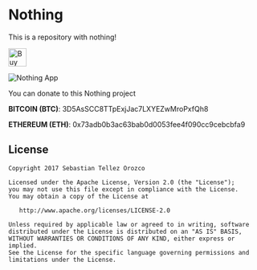 Nothing
=======

This is a repository with nothing!


<a href='https://ko-fi.com/A662LY7' target='_blank'><img height='36' style='border:0px;height:36px;' src='https://az743702.vo.msecnd.net/cdn/kofi4.png?v=0' border='0' alt='Buy Me a Coffee at ko-fi.com' /></a>

![Nothing App](https://cdn.rawgit.com/gorrotowi/Nothing/readmeup/images/2017-10-31%2018.25.30.jpg)

You can donate to this Nothing project 

**BITCOIN (BTC)**: 3D5AsSCC8TTpExjJac7LXYEZwMroPxfQh8

**ETHEREUM (ETH)**: 0x73adb0b3ac63bab0d0053fee4f090cc9cebcbfa9

License
-------

    Copyright 2017 Sebastian Tellez Orozco

    Licensed under the Apache License, Version 2.0 (the "License");
    you may not use this file except in compliance with the License.
    You may obtain a copy of the License at

       http://www.apache.org/licenses/LICENSE-2.0

    Unless required by applicable law or agreed to in writing, software
    distributed under the License is distributed on an "AS IS" BASIS,
    WITHOUT WARRANTIES OR CONDITIONS OF ANY KIND, either express or implied.
    See the License for the specific language governing permissions and
    limitations under the License.
